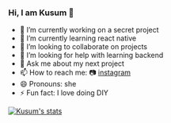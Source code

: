### Hi, I am Kusum 👋

- 🔭 I’m currently working on a secret project
- 🌱 I’m currently learning react native
- 👯 I’m looking to collaborate on projects
- 🤔 I’m looking for help with learning backend
- 💬 Ask me about my next project
- 📫 How to reach me:  📷 [instagram][instagram]
- 😄 Pronouns: she
- ⚡ Fun fact: I love doing DIY

[instagram]: https://www.instagram.com/codewithkusum

<a href="https://github.com/anuraghazra/github-readme-stats">
  <img align="center" src="https://github-readme-stats.vercel.app/api?username=kusumghimire&show_icons=true&include_all_commits=true&theme=dark" alt="Kusum's stats" />
</a>
